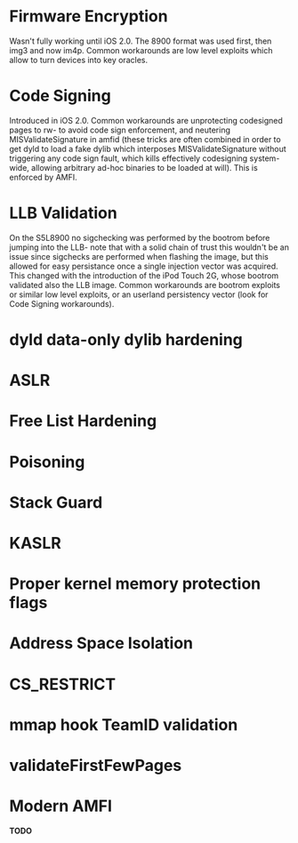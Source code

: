 
# Firmware Encryption

Wasn't fully working until iOS 2.0. The 8900 format was used first, then img3 and now im4p. Common workarounds are low level exploits which allow to turn devices into key oracles.

# Code Signing

Introduced in iOS 2.0. Common workarounds are unprotecting codesigned pages to rw- to avoid code sign enforcement, and neutering MISValidateSignature in amfid (these tricks are often combined in order to get dyld to load a fake dylib which interposes MISValidateSignature without triggering any code sign fault, which kills effectively codesigning system-wide, allowing arbitrary ad-hoc binaries to be loaded at will). This is enforced by AMFI.

# LLB Validation

On the S5L8900 no sigchecking was performed by the bootrom before jumping into the LLB- note that with a solid chain of trust this wouldn't be an issue since sigchecks are performed when flashing the image, but this allowed for easy persistance once a single injection vector was acquired. This changed with the introduction of the iPod Touch 2G, whose bootrom validated also the LLB image. Common workarounds are bootrom exploits or similar low level exploits, or an userland persistency vector (look for Code Signing workarounds).

# dyld data-only dylib hardening
# ASLR
# Free List Hardening
# Poisoning
# Stack Guard
# KASLR
# Proper kernel memory protection flags
# Address Space Isolation
# CS_RESTRICT
# mmap hook TeamID validation
# validateFirstFewPages
# Modern AMFI
__TODO__
